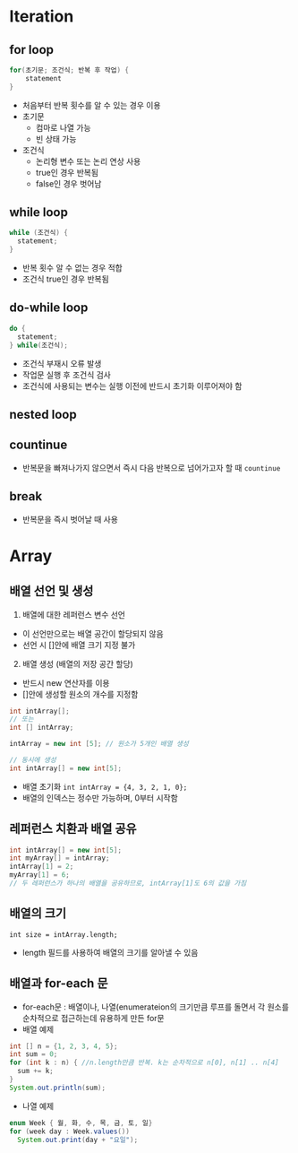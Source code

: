 # Iteration
## __for__ loop
```java
for(초기문; 조건식; 반복 후 작업) {
    statement
}
```
+ 처음부터 반복 횟수를 알 수 있는 경우 이용
+ 초기문
  + 컴마로 나열 가능
  + 빈 상태 가능  
+ 조건식
  + 논리형 변수 또는 논리 연상 사용
  + true인 경우 반복됨
  + false인 경우 벗어남

## __while__ loop
```java
while (조건식) {
  statement;
}
```
+ 반복 횟수 알 수 없는 경우 적합
+ 조건식 true인 경우 반복됨

## __do-while__ loop
```java
do {
  statement;
} while(조건식);
```
+ 조건식 부재시 오류 발생
+ 작업문 실행 후 조건식 검사
+ 조건식에 사용되는 변수는 실행 이전에 반드시 초기화 이루어져야 함

## nested loop
## countinue
+ 반복문을 빠져나가지 않으면서 즉시 다음 반복으로 넘어가고자 할 때 `countinue`
## break
+ 반복문을 즉시 벗어날 때 사용

# Array
## 배열 선언 및 생성
1. 배열에 대한 레퍼런스 변수 선언
  + 이 선언만으로는 배열 공간이 할당되지 않음
  + 선언 시 []안에 배열 크기 지정 불가
  
2. 배열 생성 (배열의 저장 공간 할당)
  + 반드시 new 연산자를 이용
  + []안에 생성할 원소의 개수를 지정함
   
```java
int intArray[];
// 또는
int [] intArray;

intArray = new int [5]; // 원소가 5개인 배열 생성

// 동시에 생성
int intArray[] = new int[5];
```
+ 배열 초기화 `int intArray = {4, 3, 2, 1, 0};`
+ 배열의 인덱스는 정수만 가능하며, 0부터 시작함

## 레퍼런스 치환과 배열 공유
```java
int intArray[] = new int[5];
int myArray[] = intArray;
intArray[1] = 2;
myArray[1] = 6;
// 두 레퍼런스가 하나의 배열을 공유하므로, intArray[1]도 6의 값을 가짐
```

## 배열의 크기
```int size = intArray.length;```
+ length 필드를 사용하여 배열의 크기를 알아낼 수 있음

## 배열과 for-each 문
+ for-each문 : 배열이나, 나열(enumerateion의 크기만큼 루프를 돌면서 각 원소를 순차적으로 접근하는데 유용하게 만든 for문
+ 배열 예제
```java
int [] n = {1, 2, 3, 4, 5};
int sum = 0;
for (int k : n) { //n.length만큼 반복. k는 순차적으로 n[0], n[1] .. n[4]
  sum += k;
}
System.out.println(sum);
```
+ 나열 예제
```java
enum Week { 월, 화, 수, 목, 금, 토, 일}
for (week day : Week.values())
  System.out.print(day + "요일");
